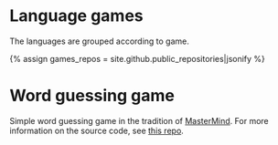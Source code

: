 # Language games

The languages are grouped according to game.

{% assign games_repos = site.github.public_repositories|jsonify %}

# Word guessing game

Simple word guessing game in the tradition of [MasterMind](<https://en.wikipedia.org/wiki/Mastermind_(board_game)>). For more information on the source code, see [this repo](https://github.com/giellalt/template-wordguess-und).

<div id="wordguess" ></div>

<script src="/assets/js/langtable.js"></script>
<script>
const domWordGames = document.querySelector('#wordguess');
domWordGames.appendChild(addGameTable({{games_repos}}, 'wordguess-', ['game']))
</script>
